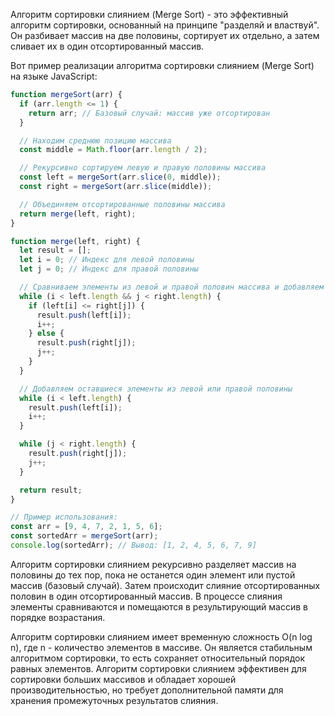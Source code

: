 Алгоритм сортировки слиянием (Merge Sort) - это эффективный алгоритм сортировки, основанный на принципе "разделяй и властвуй". Он разбивает массив на две половины, сортирует их отдельно, а затем сливает их в один отсортированный массив.

Вот пример реализации алгоритма сортировки слиянием (Merge Sort) на языке JavaScript:

```javascript
function mergeSort(arr) {
  if (arr.length <= 1) {
    return arr; // Базовый случай: массив уже отсортирован
  }

  // Находим среднюю позицию массива
  const middle = Math.floor(arr.length / 2);

  // Рекурсивно сортируем левую и правую половины массива
  const left = mergeSort(arr.slice(0, middle));
  const right = mergeSort(arr.slice(middle));

  // Объединяем отсортированные половины массива
  return merge(left, right);
}

function merge(left, right) {
  let result = [];
  let i = 0; // Индекс для левой половины
  let j = 0; // Индекс для правой половины

  // Сравниваем элементы из левой и правой половин массива и добавляем их в результирующий массив
  while (i < left.length && j < right.length) {
    if (left[i] <= right[j]) {
      result.push(left[i]);
      i++;
    } else {
      result.push(right[j]);
      j++;
    }
  }

  // Добавляем оставшиеся элементы из левой или правой половины
  while (i < left.length) {
    result.push(left[i]);
    i++;
  }

  while (j < right.length) {
    result.push(right[j]);
    j++;
  }

  return result;
}

// Пример использования:
const arr = [9, 4, 7, 2, 1, 5, 6];
const sortedArr = mergeSort(arr);
console.log(sortedArr); // Вывод: [1, 2, 4, 5, 6, 7, 9]
```

Алгоритм сортировки слиянием рекурсивно разделяет массив на половины до тех пор, пока не останется один элемент или пустой массив (базовый случай). Затем происходит слияние отсортированных половин в один отсортированный массив. В процессе слияния элементы сравниваются и помещаются в результирующий массив в порядке возрастания.

Алгоритм сортировки слиянием имеет временную сложность O(n log n), где n - количество элементов в массиве. Он является стабильным алгоритмом сортировки, то есть сохраняет относительный порядок равных элементов. Алгоритм сортировки слиянием эффективен для сортировки больших массивов и обладает хорошей производительностью, но требует дополнительной памяти для хранения промежуточных результатов слияния.
